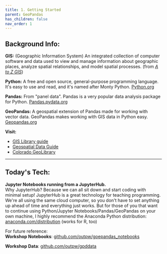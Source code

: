 ```yaml
---
title: 1. Getting Started
parent: GeoPandas
has_children: false
nav_order: 1
---
```


## Background Info:

__GIS:__ (Geographic Information System) An integrated collection of computer software and data used to view and manage information about geographic places, analyze spatial relationships, and model spatial processes. (from [*A to Z GIS*](http://libraries.colorado.edu/record=b4498015~S3))

__Python:__ A free and open source, general-purpose programming language. It's easy to use and read, and it's named after Monty Python. [Python.org](https://python.org)

__Pandas:__ From "panel data". Pandas is a very popular data analysis package for Python. [Pandas.pydata.org](https://pandas.pydata.org/)

__GeoPandas:__ A geospatial extension of Pandas made for working with vector data. GeoPandas makes working with GIS data in Python easy. [Geopandas.org](https://geopandas.org/)

__Visit:__
- [GIS Library guide](https://libguides.colorado.edu/gis)
- [Geospatial Data Guide](https://libguides.colorado.edu/geospatialdata)
- [Colorado GeoLibrary](https://geo.colorado.edu)

***

## Today's Tech:

__Jupyter Notebooks running from a JupyterHub.__  
Why JupyterHub? Because we can all sit down and start coding with minimal setup! JupyterHub is a great technology for teaching programming. We're all using the same cloud computer, so you don't have to set anything up ahead of time and everything just works. But for those of you that want to continue using Python/Jupyter Notebooks/Pandas/GeoPandas on your own machine, I highly recommend the Anaconda Python distribution: [anaconda.com/distribution](https://www.anaconda.com/distribution/) (works for R, too)

For future reference:  
__Workshop Notebooks__: [github.com/outpw/goepandas_notebooks](https://github.com/outpw/goepandas_notebooks)

__Workshop Data__: [github.com/outpw/gpddata](https://github.com/outpw/gpddata)


[Python]: img/PythonLogo.png
[Pandas]: img/Pandas_logo.png
